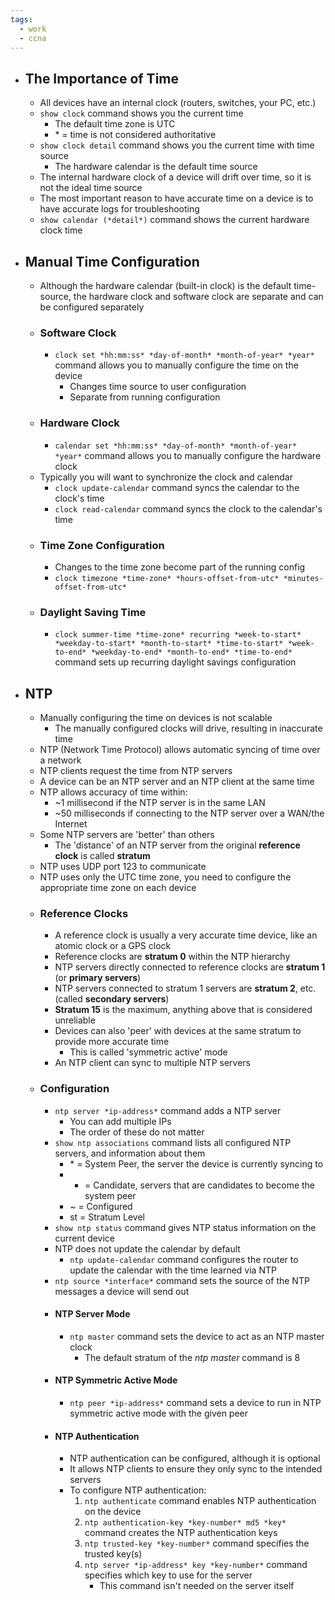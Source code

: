 ```yaml
---
tags:
  - work
  - ccna
---
```

- ## The Importance of Time
	- All devices have an internal clock (routers, switches, your PC, etc.)
	- `show clock` command shows you the current time
		- The default time zone is UTC
		- \* = time is not considered authoritative
	- `show clock detail` command shows you the current time with time source
		- The hardware calendar is the default time source
	- The internal hardware clock of a device will drift over time, so it is not the ideal time source
	- The most important reason to have accurate time on a device is to have accurate logs for troubleshooting
	- `show calendar (*detail*)` command shows the current hardware clock time
- ## Manual Time Configuration
	- Although the hardware calendar (built-in clock) is the default time-source, the hardware clock and software clock are separate and can be configured separately
	- ### Software Clock
		- `clock set *hh:mm:ss* *day-of-month* *month-of-year* *year*` command allows you to manually configure the time on the device
			- Changes time source to user configuration
			- Separate from running configuration
	- ### Hardware Clock
		- `calendar set *hh:mm:ss* *day-of-month* *month-of-year* *year*` command allows you to manually configure the hardware clock
	- Typically you will want to synchronize the clock and calendar
		- `clock update-calendar` command syncs the calendar to the clock's time
		- `clock read-calendar` command syncs the clock to the calendar's time
	- ### Time Zone Configuration
		- Changes to the time zone become part of the running config
		- `clock timezone *time-zone* *hours-offset-from-utc* *minutes-offset-from-utc*`
	- ### Daylight Saving Time
		- `clock summer-time *time-zone* recurring *week-to-start* *weekday-to-start* *month-to-start* *time-to-start* *week-to-end* *weekday-to-end* *month-to-end* *time-to-end*` command sets up recurring daylight savings configuration
- ## NTP
	- Manually configuring the time on devices is not scalable
		- The manually configured clocks will drive, resulting in inaccurate time
	- NTP (Network Time Protocol) allows automatic syncing of time over a network
	- NTP clients request the time from NTP servers
	- A device can be an NTP server and an NTP client at the same time
	- NTP allows accuracy of time within:
		- ~1 millisecond if the NTP server is in the same LAN
		- ~50 milliseconds if connecting to the NTP server over a WAN/the Internet
	- Some NTP servers are 'better' than others
		- The 'distance' of an NTP server from the original **reference clock** is called **stratum**
	- NTP uses UDP port 123 to communicate
	- NTP uses only the UTC time zone, you need to configure the appropriate time zone on each device
	- ### Reference Clocks
		- A reference clock is usually a very accurate time device, like an atomic clock or a GPS clock
		- Reference clocks are **stratum 0** within the NTP hierarchy
		- NTP servers directly connected to reference clocks are **stratum 1** (or **primary servers**)
		- NTP servers connected to stratum 1 servers are **stratum 2**, etc. (called **secondary servers**)
		- **Stratum 15** is the maximum, anything above that is considered unreliable
		- Devices can also 'peer' with devices at the same stratum to provide more accurate time
			- This is called 'symmetric active' mode
		- An NTP client can sync to multiple NTP servers
	- ### Configuration
		- `ntp server *ip-address*` command adds a NTP server
			- You can add multiple IPs
			- The order of these do not matter
		- `show ntp associations` command lists all configured NTP servers, and information about them
			- \* = System Peer, the server the device is currently syncing to
			- + = Candidate, servers that are candidates to become the system peer
			- ~ = Configured
			- st = Stratum Level
		- `show ntp status` command gives NTP status information on the current device
		- NTP does not update the calendar by default
			- `ntp update-calendar` command configures the router to update the calendar with the time learned via NTP
		- `ntp source *interface*` command sets the source of the NTP messages a device will send out
		- #### NTP Server Mode
			- `ntp master` command sets the device to act as an NTP master clock
				- The default stratum of the *ntp master* command is 8
		- #### NTP Symmetric Active Mode
			- `ntp peer *ip-address*` command sets a device to run in NTP symmetric active mode with the given peer
		- #### NTP Authentication
			- NTP authentication can be configured, although it is optional
			- It allows NTP clients to ensure they only sync to the intended servers
			- To configure NTP authentication:
				1. `ntp authenticate` command enables NTP authentication on the device
				2. `ntp authentication-key *key-number* md5 *key*` command creates the NTP authentication keys
				3. `ntp trusted-key *key-number*` command specifies the trusted key(s)
				4. `ntp server *ip-address* key *key-number*` command specifies which key to use for the server
					- This command isn't needed on the server itself